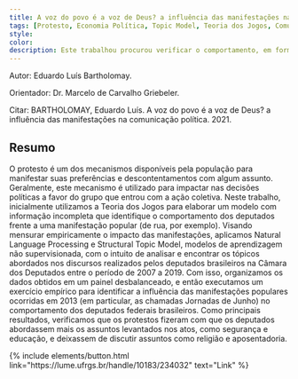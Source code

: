 ```yaml
---
title: A voz do povo é a voz de Deus? a influência das manifestações na comunicação política.
tags: [Protesto, Economia Política, Topic Model, Teoria dos Jogos, Comunicação]
style: 
color: 
description: Este trabalhou procurou verificar o comportamento, em forma de discurso, dos deputados brasileiros quando se deparam com manifestações públicas.
---
```


Autor: Eduardo Luís Bartholomay.

Orientador: Dr. Marcelo de Carvalho Griebeler.

Citar: BARTHOLOMAY, Eduardo Luís. A voz do povo é a voz de Deus? a influência das manifestações na comunicação política. 2021. 

## Resumo

O protesto é um dos mecanismos disponíveis pela população para manifestar suas preferências e descontentamentos com algum assunto. Geralmente, este mecanismo é utilizado para impactar nas decisões políticas a favor do grupo que entrou com a ação coletiva. Neste trabalho, inicialmente utilizamos a Teoria dos Jogos para elaborar um modelo com informação incompleta que identifique o comportamento dos deputados frente a uma manifestação popular (de rua, por exemplo). Visando mensurar empiricamente o impacto das manifestações, aplicamos Natural Language Processing e Structural Topic Model, modelos de aprendizagem não supervisionada, com o intuito de analisar e encontrar os tópicos abordados nos discursos realizados pelos deputados brasileiros na Câmara dos Deputados entre o período de 2007 a 2019. Com isso, organizamos os dados obtidos em um painel desbalanceado, e então executamos um exercício empírico para identificar a influência das manifestações populares ocorridas em 2013 (em particular, as chamadas Jornadas de Junho) no comportamento dos deputados federais brasileiros. Como principais resultados, verificamos que os protestos fizeram com que os deputados abordassem mais os assuntos levantados nos atos, como segurança e educação, e deixassem de discutir assuntos como religião e aposentadoria.

<p class="text-center">
{% include elements/button.html link="https://lume.ufrgs.br/handle/10183/234032" text="Link" %}
